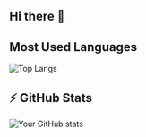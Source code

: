 ## Hi there 👋

<!--
**jorenzprintln/jorenzprintln** is a ✨ _special_ ✨ repository because its `README.md` (this file) appears on your GitHub profile.

Here are some ideas to get you started:

- 🔭 I’m currently working on ...
- 🌱 I’m currently learning ...
- 👯 I’m looking to collaborate on ...
- 🤔 I’m looking for help with ...
- 💬 Ask me about ...
- 📫 How to reach me: ...
- 😄 Pronouns: ...
- ⚡ Fun fact: ...
-->

## Most Used Languages
![Top Langs](https://github-readme-stats.vercel.app/api/top-langs/?username=jorenzprintln&layout=compact&theme=tokyonight)

## ⚡ GitHub Stats

![Your GitHub stats](https://github-readme-stats.vercel.app/api?username=jorenzprintln&show_icons=true&theme=tokyonight)

